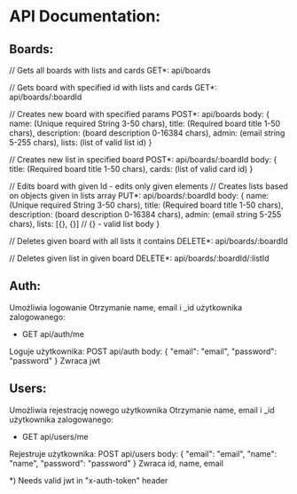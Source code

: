 # API Documentation:

## Boards:

// Gets all boards with lists and cards
GET*: 
api/boards

// Gets board with specified id with lists and cards
GET*: 
api/boards/:boardId

// Creates new board with specified params
POST*:
api/boards
body: {
    name: (Unique required String 3-50 chars),
    title: (Required board title 1-50 chars),
    description: (board description 0-16384 chars),
    admin: (email string 5-255 chars),
    lists: (list of valid list id)
}

// Creates new list in specified board
POST*:
api/boards/:boardId
body: {
    title: (Required board title 1-50 chars),
    cards: (list of valid card id)
}

// Edits board with given Id - edits only given elements
// Creates lists based on objects given in lists array
PUT*:
api/boards/:boardId
body: {
    name: (Unique required String 3-50 chars),
    title: (Required board title 1-50 chars),
    description: (board description 0-16384 chars),
    admin: (email string 5-255 chars),
    lists: [{}, {}] // {} - valid list body
}

// Deletes given board with all lists it contains
DELETE*:
api/boards/:boardId

// Deletes given list in given board
DELETE*:
api/boards/:boardId/:listId

## Auth:

Umożliwia logowanie
Otrzymanie name, email i _id użytkownika zalogowanego:
* GET api/auth/me

Loguje użytkownika:
POST api/auth
body: {
"email": "email",
"password": "password"
}
Zwraca jwt

## Users:

Umożliwia rejestrację nowego użytkownika
Otrzymanie name, email i _id użytkownika zalogowanego:
* GET api/users/me

Rejestruje użytkownika:
POST api/users
body: {
"email": "email",
"name": "name",
"password": "password"
}
Zwraca id, name, email

*) Needs valid jwt in "x-auth-token" header